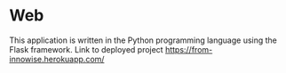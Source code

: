 # Web
This application is written in the Python programming language using the Flask framework.
Link to deployed project
https://from-innowise.herokuapp.com/
